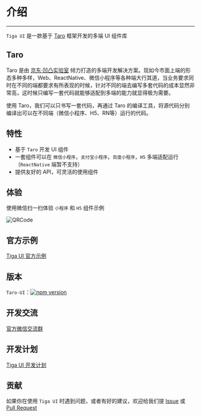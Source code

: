 # 介绍

----

`Tiga UI` 是一款基于 [Taro](https://taro.aotu.io) 框架开发的多端 UI 组件库

## Taro

Taro 是由 [京东·凹凸实验室](https://aotu.io) 倾力打造的多端开发解决方案。现如今市面上端的形态多种多样，Web、ReactNative、微信小程序等各种端大行其道，当业务要求同时在不同的端都要求有所表现的时候，针对不同的端去编写多套代码的成本显然非常高，这时候只编写一套代码就能够适配到多端的能力就显得极为需要。

使用 Taro，我们可以只书写一套代码，再通过 Taro 的编译工具，将源代码分别编译出可以在不同端（微信小程序、H5、RN等）运行的代码。

## 特性

- 基于 `Taro` 开发 UI 组件
- 一套组件可以在 `微信小程序`，`支付宝小程序`，`百度小程序`，`H5` 多端适配运行（`ReactNative` 端暂不支持）
- 提供友好的 API，可灵活的使用组件

## 体验

使用微信扫一扫体验 `小程序` 和 `H5` 组件示例

![QRCode](https://user-images.githubusercontent.com/1240899/46650700-25a4e600-cbd0-11e8-90ff-905edb39c340.jpg)

## 官方示例

[Tiga UI 官方示例](https://github.com/NervJS/taro-ui-demo)

## 版本

`Taro-UI`：[![npm version](https://badge.fury.io/js/taro-ui.svg)](https://badge.fury.io/js/taro-ui)

## 开发交流

[官方微信交流群](https://github.com/NervJS/taro-ui/issues/16)

## 开发计划

[Tiga UI 开发计划](https://github.com/NervJS/taro-ui/blob/dev/PLANS.md)

## 贡献

如果你在使用 `Tiga UI` 时遇到问题，或者有好的建议，欢迎给我们提 [Issue](https://github.com/nervjs/taro-ui/issues) 或 [Pull Request](https://github.com/nervjs/taro-ui/pulls)

